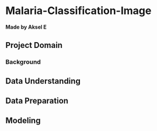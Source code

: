 # Malaria-Classification-Image

**Made by Aksel E**

## Project Domain
### Background

## Data Understanding

## Data Preparation

## Modeling

